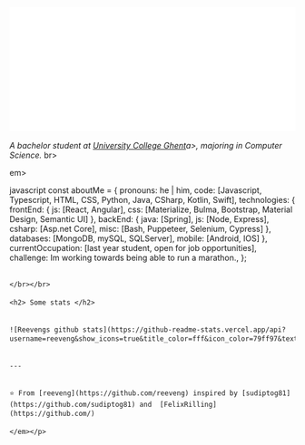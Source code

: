 <img src=https://github.com/reeveng/reeveng/blob/master/svg.svg/>


<p><em>A bachelor student at <a href=https://hogent.be>University College Ghent</a>a>, majoring in Computer Science. </em>br>
</p>em></p>


javascript
const aboutMe = {
   pronouns: he | him,
      code: [Javascript, Typescript, HTML, CSS, Python, Java, CSharp, Kotlin, Swift],
         technologies: {
               frontEnd: {
                        js: [React, Angular],
                                 css: [Materialize, Bulma, Bootstrap, Material Design, Semantic UI]
                                       },
                                             backEnd: {
                                                      java: [Spring],
                                                               js: [Node, Express],
                                                                        csharp: [Asp.net Core],
                                                                                 misc: [Bash, Puppeteer, Selenium, Cypress]
                                                                                       },
                                                                                             databases: [MongoDB, mySQL, SQLServer],
                                                                                                   mobile: [Android, IOS]
                                                                                                      },
                                                                                                         currentOccupation: [last year student, open for job opportunities],
                                                                                                            challenge: Im working towards being able to run a marathon.,
                                                                                                            };
                                                                                                            
                                                                                                            </br></br>
                                                                                                            <h2> Some stats </h2>
                                                                                                            
                                                                                                            ![Reevengs github stats](https://github-readme-stats.vercel.app/api?username=reeveng&show_icons=true&title_color=fff&icon_color=79ff97&text_color=9f9f9f&bg_color=151515)
                                                                                                            
                                                                                                            ---
                                                                                                            
                                                                                                            ⭐️ From [reeveng](https://github.com/reeveng) inspired by [sudiptog81](https://github.com/sudiptog81) and  [FelixRilling](https://github.com/)
                                                                                                            </em></p>
